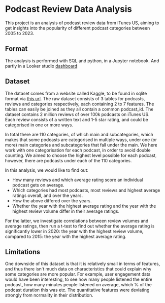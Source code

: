 # Podcast Review Data Analysis

This project is an analysis of podcast review data from iTunes US, aiming to get insights into the popularity of different podcast categories between 2005 to 2023.   

## Format

The analysis is performed with SQL and python, in a Jupyter notebook. And partly in a Looker studio [dashboard](https://lookerstudio.google.com/reporting/1868b3da-f6c9-4913-bce3-90613320b13c/page/p_p0d8qtyjpc)

## Dataset

The dataset comes from a website called Kaggle, to be found in sqlite format via [this url](https://www.kaggle.com/datasets/thoughtvector/podcastreviews/versions/28).
The raw dataset consists of 3 tables for podcasts, reviews and categories respectively, each containing 2 to 7 features. The tables can easily be joined as they all contain a common podcast_id. The dataset contains 2 million reviews of over 100k podcasts on iTunes US. Each review consists of a written text and 1-5 star rating, and could be categorised in one or more ways. 

In total there are 110 categories, of which main and subcategories, which makes that some podcasts are categorised in multiple ways, under one (or more) main categories and subcategories that fall under the main. We here work with one categorisation for each podcast, in order to avoid double counting. We aimed to choose the highest level possible for each podcast, however, there are podcasts under each of the 110 categories. 

In this analysis, we would like to find out:
* How many reviews and which average rating score an individual podcast gets on average. 
* Which categories had most podcasts, most reviews and highest average ratings overall, and over the years.
* How the above differed over the years. 
* Whether the year with the highest average rating and the year with the highest review volume differ in their average ratings.
  
For the latter, we investigate correlations between review volumes and average ratings, then run a t-test to find out whether the average rating is significantly lower in 2020: the year with the highest review volume, compared to 2015: the year with the highest average rating.

## Limitations

One downside of this dataset is that it is relatively small in terms of features, and thus there isn't much data on characteristics that could explain why some categories are more popular. For example,  user engagement data would have been interesting, to see how many people listened the entire podcast, how many minutes people listened on average, which % of the podcast duration this was etc. 
The quantitative features were deviating strongly from normality in their distribution. 
